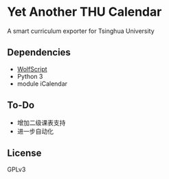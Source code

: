 # Yet Another THU Calendar

A smart curriculum exporter for Tsinghua University

## Dependencies

* [WolfScript](http://http://www.wolfram.com/wolframscript/)
* Python 3
* module iCalendar

## To-Do
* 增加二级课表支持
* 进一步自动化

## License

GPLv3
